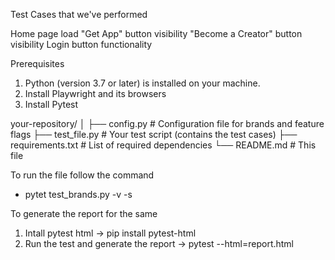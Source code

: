 Test Cases that we've performed 

Home page load
"Get App" button visibility
"Become a Creator" button visibility
Login button functionality

Prerequisites
1. Python (version 3.7 or later) is installed on your machine.
2. Install Playwright and its browsers
3. Install Pytest

your-repository/
│
├── config.py            # Configuration file for brands and feature flags
├── test_file.py         # Your test script (contains the test cases)
├── requirements.txt     # List of required dependencies
└── README.md            # This file

To run the file follow the command
- pytet test_brands.py -v -s

To generate the report for the same
1. Intall pytest html -> pip install pytest-html
2. Run the test and generate the report -> pytest --html=report.html
